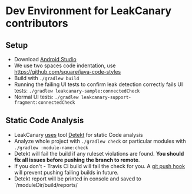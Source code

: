 # Dev Environment for LeakCanary contributors

## Setup
* Download [Android Studio](https://developer.android.com/studio)
* We use two spaces code indentation, use https://github.com/square/java-code-styles
* Build with `./gradlew build`
* Running the failing UI tests to confirm leak detection correctly fails UI tests: `./gradlew leakcanary-sample:connectedCheck`
* Normal UI tests: `./gradlew leakcanary-support-fragment:connectedCheck`


## Static Code Analysis 
* LeakCanary [uses](https://github.com/square/leakcanary/pull/1535) tool [Detekt](https://arturbosch.github.io/detekt/) for static Code analysis
* Analyze whole project with `./gradlew check` or particular modules with `./gradlew :module-name:check` 
* Detekt will fail the build if any ruleset violations are found. **You should fix all issues before pushing the branch to remote**.
* If you don't - Travis CI build will fail the check for you. A [git push hook](https://github.com/square/leakcanary/issues/1547) will prevent pushing failing builds in future.
* Detekt report will be printed in console and saved to `/moduleDir/build/reports/
